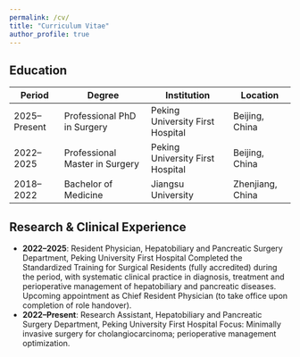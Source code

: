 ```yaml
---
permalink: /cv/
title: "Curriculum Vitae"
author_profile: true
---
```


## Education
| Period       | Degree                         | Institution                         | Location       |
|--------------|--------------------------------|-------------------------------------|----------------|
| 2025–Present | Professional PhD in Surgery    | Peking University First Hospital    | Beijing, China |
| 2022–2025    | Professional Master in Surgery | Peking University First Hospital    | Beijing, China |
| 2018–2022    | Bachelor of Medicine           | Jiangsu University                  | Zhenjiang, China|


## Research & Clinical Experience
- **2022–2025**: Resident Physician, Hepatobiliary and Pancreatic Surgery Department, Peking University First Hospital
  Completed the Standardized Training for Surgical Residents (fully accredited) during the period, with systematic clinical practice in diagnosis, treatment and perioperative      management of hepatobiliary and pancreatic diseases. Upcoming appointment as Chief Resident Physician (to take office upon completion of role handover).
- **2022–Present**: Research Assistant, Hepatobiliary and Pancreatic Surgery Department, Peking University First Hospital
  Focus: Minimally invasive surgery for cholangiocarcinoma; perioperative management optimization.
